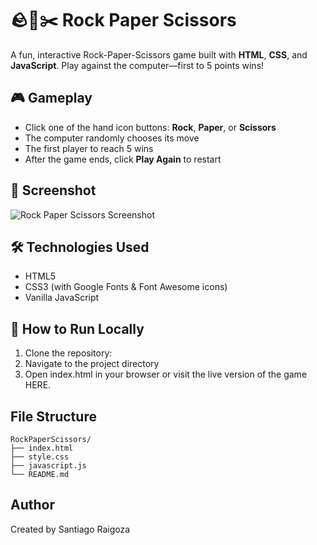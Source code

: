 # 🪨📄✂️ Rock Paper Scissors

A fun, interactive Rock-Paper-Scissors game built with **HTML**, **CSS**, and **JavaScript**. Play against the computer—first to 5 points wins!

## 🎮 Gameplay

- Click one of the hand icon buttons: **Rock**, **Paper**, or **Scissors**
- The computer randomly chooses its move
- The first player to reach 5 wins
- After the game ends, click **Play Again** to restart

## 📸 Screenshot

![Rock Paper Scissors Screenshot](screenshot.png)

## 🛠️ Technologies Used

- HTML5
- CSS3 (with Google Fonts & Font Awesome icons)
- Vanilla JavaScript

## 🚀 How to Run Locally

1. Clone the repository:
2. Navigate to the project directory
3. Open index.html in your browser or visit the live version of the game HERE.

## File Structure

```
RockPaperScissors/
├── index.html
├── style.css
├── javascript.js
└── README.md
```

## Author
Created by Santiago Raigoza
